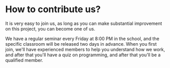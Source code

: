 # How to contribute us?
It is very easy to join us, as long as you can make substantial improvement on this project, you can become one of us.

We have a regular seminar every Friday at 8:00 PM in the school, and the specific classroom will be released two days in advance.
When you first join, we'll have experienced members to help you understand how we work, and after that you'll have a quiz on programming, and after that you'll be a qualified member.
